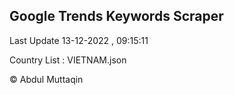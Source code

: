 

## Google Trends Keywords Scraper 
 
Last Update 13-12-2022 , 09:15:11

Country List :
VIETNAM.json



© Abdul Muttaqin 
